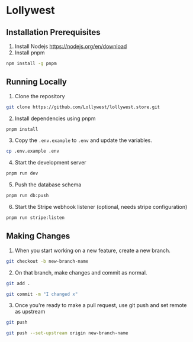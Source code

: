 # Lollywest

## Installation Prerequisites

1. Install Nodejs
   <https://nodejs.org/en/download>
2. Install pnpm

```bash
npm install -g pnpm
```

## Running Locally

1. Clone the repository

```bash
git clone https://github.com/Lollywest/lollywest.store.git
```

2. Install dependencies using pnpm

```bash
pnpm install
```

3. Copy the `.env.example` to `.env` and update the variables.

```bash
cp .env.example .env
```

4. Start the development server

```bash
pnpm run dev
```

5. Push the database schema

```bash
pnpm run db:push
```

6. Start the Stripe webhook listener (optional, needs stripe configuration)

```bash
pnpm run stripe:listen
```

## Making Changes

1. When you start working on a new feature, create a new branch.

```bash
git checkout -b new-branch-name
```

2. On that branch, make changes and commit as normal.

```bash
git add .
```

```bash
git commit -m "I changed x"
```

3. Once you're ready to make a pull request, use git push and set remote as upstream

```bash
git push
```

```bash
git push --set-upstream origin new-branch-name
```
